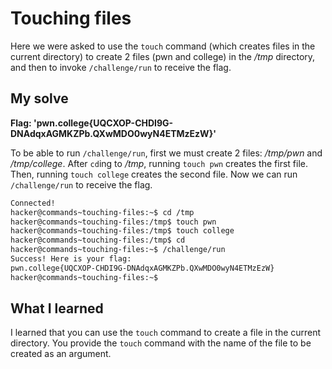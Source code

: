 # Touching files

Here we were asked to use the ``touch`` command (which creates files in the current directory) to create 2 files (pwn and college) in the */tmp* directory, and then to invoke ``/challenge/run`` to receive the flag.

## My solve
**Flag: 'pwn.college{UQCXOP-CHDI9G-DNAdqxAGMKZPb.QXwMDO0wyN4ETMzEzW}'**

To be able to run ``/challenge/run``, first we must create 2 files: */tmp/pwn* and */tmp/college*. After ``cd``ing to */tmp*, running ``touch pwn`` creates the first file. Then, running ``touch college`` creates the second file. Now we can run ``/challenge/run`` to receive the flag.

```bash
Connected!
hacker@commands~touching-files:~$ cd /tmp
hacker@commands~touching-files:/tmp$ touch pwn
hacker@commands~touching-files:/tmp$ touch college
hacker@commands~touching-files:/tmp$ cd
hacker@commands~touching-files:~$ /challenge/run
Success! Here is your flag:
pwn.college{UQCXOP-CHDI9G-DNAdqxAGMKZPb.QXwMDO0wyN4ETMzEzW}
hacker@commands~touching-files:~$ 
```

## What I learned
I learned that you can use the ``touch`` command to create a file in the current directory. You provide the ``touch`` command with the name of the file to be created as an argument.
